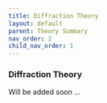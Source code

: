 ```yaml
---
title: Diffraction Theory
layout: default
parent: Theory Summary
nav_order: 2
child_nav_order: 1
---
```


### Diffraction Theory
Will be added soon ...
